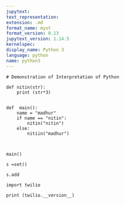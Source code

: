 ```yaml
---
jupytext:
text_representation:
extension: .md
format_name: myst
format_version: 0.13
jupytext_version: 1.14.5
kernelspec:
display_name: Python 3
language: python
name: python3
---
```


```{code-cell} ipython3
# Demonstration of Interpretation of Python
```

```{code-cell} ipython3
def nitin(str):
    print (str*3)
    
```

```{code-cell} ipython3
def  main():
    name = "madhur"
    if name == "nitin":
        nitin("nitin")
    else:
        nitiin("madhur")

    
```

```{code-cell} ipython3
main()
```

```{code-cell} ipython3
s =set()
```

```{code-cell} ipython3
s.add
```

```{code-cell} ipython3
import twilio

print (twilio.__version__)
```

```{code-cell} ipython3

```
